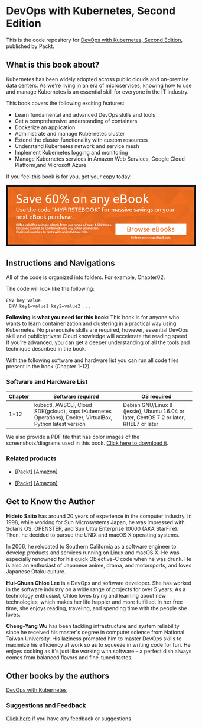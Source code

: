 # DevOps with Kubernetes, Second Edition

<a href="https://www.packtpub.com/virtualization-and-cloud/devops-kubernetes-second-edition?utm_source=github&utm_medium=repository&utm_campaign="><img src="" alt="" height="256px" align="right"></a>

This is the code repository for [DevOps with Kubernetes, Second Edition](https://www.packtpub.com/virtualization-and-cloud/devops-kubernetes-second-edition?utm_source=github&utm_medium=repository&utm_campaign=), published by Packt.


## What is this book about?

Kubernetes has been widely adopted across public clouds and on-premise data centers. As we're living in an era of microservices, knowing how to use and manage Kubernetes is an essential skill for everyone in the IT industry.

This book covers the following exciting features:

* Learn fundamental and advanced DevOps skills and tools 
* Get a comprehensive understanding of containers
* Dockerize an application
* Administrate and manage Kubernetes cluster
* Extend the cluster functionality with custom resources
* Understand Kubernetes network and service mesh 
* Implement Kubernetes logging and monitoring
* Manage Kubernetes services in Amazon Web Services, Google Cloud Platform,and Microsoft Azure

If you feel this book is for you, get your [copy](https://www.amazon.com/dp/1-789-53399-6) today!

<a href="https://www.packtpub.com/?utm_source=github&utm_medium=banner&utm_campaign=GitHubBanner"><img src="https://raw.githubusercontent.com/PacktPublishing/GitHub/master/GitHub.png" 
alt="https://www.packtpub.com/" border="5" /></a>

## Instructions and Navigations
All of the code is organized into folders. For example, Chapter02.

The code will look like the following:
```
ENV key value
 ENV key1=value1 key2=value2 ...
```

**Following is what you need for this book:**
	This book is for anyone who wants to learn containerization and clustering in a practical way using Kubernetes. No prerequisite skills are required, however, essential DevOps skill and public/private Cloud knowledge will accelerate the reading speed. If you're advanced, you can get a deeper understanding of all the tools and technique described in the book.

With the following software and hardware list you can run all code files present in the book (Chapter 1-12).
### Software and Hardware List
| Chapter  | Software required                    | OS required                                                          |
| -------- | ----------------------------------------------------------------------------------------------------------- | ----------------------------------- |
| 1-12     | kubectl, AWSCLI, Cloud SDK(gcloud), kops (Kubernetes Operations), Docker, VirtualBox, Python latest version | Debian GNU/Linux 8 (jessie), Ubuntu 16.04 or later, CentOS 7.2 or later, RHEL7 or later |


We also provide a PDF file that has color images of the screenshots/diagrams used in this book. [Click here to download it](http://www.packtpub.com/sites/default/files/downloads/9781789533996_ColorImages.pdf).

### Related products
*  [[Packt]](https://www.packtpub.com/virtualization-and-cloud/practical-devops-second-edition?utm_source=github&utm_medium=repository&utm_campaign=) [[Amazon]](https://www.amazon.com/dp/1788392574)

*  [[Packt]](https://www.packtpub.com/application-development/mastering-kubernetes-second-edition?utm_source=github&utm_medium=repository&utm_campaign=) [[Amazon]](https://www.amazon.com/dp/1788999789)

## Get to Know the Author
**Hideto Saito**
has around 20 years of experience in the computer industry. In 1998, while working for Sun Microsystems Japan, he was impressed with Solaris OS, OPENSTEP, and Sun Ultra Enterprise 10000 (AKA StarFire). Then, he decided to pursue the UNIX and macOS X operating systems.

In 2006, he relocated to Southern California as a software engineer to develop products and services running on Linux and macOS X. He was especially renowned for his quick Objective-C code when he was drunk. He is also an enthusiast of Japanese anime, drama, and motorsports, and loves Japanese Otaku culture.

**Hui-Chuan Chloe Lee**
is a DevOps and software developer. She has worked in the software industry on a wide range of projects for over 5 years. As a technology enthusiast, Chloe loves trying and learning about new technologies, which makes her life happier and more fulfilled. In her free time, she enjoys reading, traveling, and spending time with the people she loves.

**Cheng-Yang Wu**
has been tackling infrastructure and system reliability since he received his master's degree in computer science from National Taiwan University. His laziness prompted him to master DevOps skills to maximize his efficiency at work so as to squeeze in writing code for fun. He enjoys cooking as it's just like working with software – a perfect dish always comes from balanced flavors and fine-tuned tastes.


## Other books by the authors
[DevOps with Kubernetes](https://www.packtpub.com/virtualization-and-cloud/devops-kubernetes?utm_source=github&utm_medium=repository&utm_campaign=9781788396646 )


### Suggestions and Feedback
[Click here](https://docs.google.com/forms/d/e/1FAIpQLSdy7dATC6QmEL81FIUuymZ0Wy9vH1jHkvpY57OiMeKGqib_Ow/viewform) if you have any feedback or suggestions.


